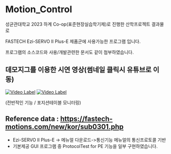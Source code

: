 # Motion_Control

성균관대학교 2023 하계 Co-op(표준현장실습학기제)로 진행한 산학프로젝트 결과물로

FASTECH Ezi-SERVO II Plus-E 제품군에 사용가능한 프로그램 입니다.

프로그램의 소스코드와 사용/개발관련한 문서도 같이 첨부하였습니다.

데모지그를 이용한 시연 영상(썸네일 클릭시 유튜브로 이동)
-
[![Video Label](http://img.youtube.com/vi/kBexOIiaKJg/0.jpg)](https://youtu.be/kBexOIiaKJg) [![Video Label](http://img.youtube.com/vi/cDLYNjKweO8/0.jpg)](https://youtu.be/cDLYNjKweO8)

(전반적인 기능 / 포지션테이블 모니터링)

Reference data : https://fastech-motions.com/new/kor/sub0301.php
-
* Ezi-SERVO II Plus-E -> 메뉴얼 다운로드->통신기능 메뉴얼의 통신프로토콜 기반
* 기본제공 GUI 프로그램 중 ProtocolTest for PE 기능을 일부 구현하였습니다.
